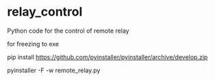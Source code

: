 # relay_control
Python code for the control of remote relay

for freezing to exe

pip install https://github.com/pyinstaller/pyinstaller/archive/develop.zip

pyinstaller -F -w remote_relay.py
